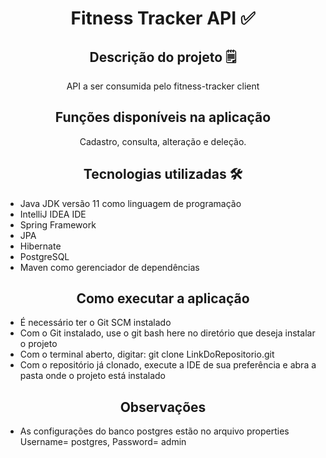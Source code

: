 <h1 align="center">Fitness Tracker API ✅</h1>

<h2 align="center">Descrição do projeto 🗒️</h2>
<p align="center">API a ser consumida pelo fitness-tracker client</p>
  
<h2 align="center">Funções disponíveis na aplicação</h2>
<p align="center">Cadastro, consulta, alteração e deleção.</p>

<h2 align="center">Tecnologias utilizadas 🛠️ </h2>
<ul>
  <li>Java JDK versão 11 como linguagem de programação</li>
  <li>IntelliJ IDEA IDE</li>
  <li>Spring Framework</li>  
  <li>JPA</li> 
  <li>Hibernate</li>
  <li>PostgreSQL</li>
  <li>Maven como gerenciador de dependências</li>
</ul> 

<h2 align="center">Como executar a aplicação</h2>
<ul>
  <li>É necessário ter o Git SCM instalado</li>
  <li>Com o Git instalado, use o git bash here no diretório que deseja instalar o projeto</li>
  <li>Com o terminal aberto, digitar: git clone LinkDoRepositorio.git</li>
  <li>Com o repositório já clonado, execute a IDE de sua preferência e abra a pasta onde o projeto está instalado</li>
</ul>

<h2 align="center">Observações</h2>
<ul>
  <li>As configurações do banco postgres estão no arquivo properties Username= postgres, Password= admin</li>
</ul>

